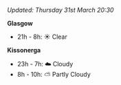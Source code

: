 *Updated: Thursday 31st March 20:30*

**Glasgow**

* 21h - 8h: :sunny: Clear

**Kissonerga**

* 23h - 7h: :cloud: Cloudy
* 8h - 10h: :partly_sunny: Partly Cloudy
